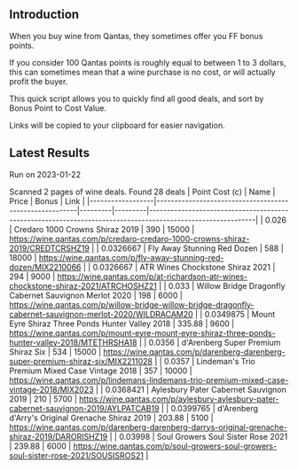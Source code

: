 ## Introduction

When you buy wine from Qantas, they sometimes offer you FF bonus points. 

If you consider 100 Qantas points is roughly equal to between 1 to 3 dollars, this can sometimes mean that a wine purchase is no cost, or will actually profit the buyer.

This quick script allows you to quickly find all good deals, and sort by Bonus Point to Cost Value.

Links will be copied to your clipboard for easier navigation.

## Latest Results

Run on 2023-01-22

Scanned 2 pages of wine deals.
Found 28 deals
|   Point Cost (c) | Name                                                   |   Price |   Bonus | Link                                                                                                       |
|------------------|--------------------------------------------------------|---------|---------|------------------------------------------------------------------------------------------------------------|
|        0.026     | Credaro 1000 Crowns Shiraz 2019                        |  390    |   15000 | https://wine.qantas.com/p/credaro-credaro-1000-crowns-shiraz-2019/CREDTCRSHZ19                             |
|        0.0326667 | Fly Away Stunning Red Dozen                            |  588    |   18000 | https://wine.qantas.com/p/fly-away-stunning-red-dozen/MIX2210066                                           |
|        0.0326667 | ATR Wines Chockstone Shiraz 2021                       |  294    |    9000 | https://wine.qantas.com/p/at-richardson-atr-wines-chockstone-shiraz-2021/ATRCHOSHZ21                       |
|        0.033     | Willow Bridge Dragonfly Cabernet Sauvignon Merlot 2020 |  198    |    6000 | https://wine.qantas.com/p/willow-bridge-willow-bridge-dragonfly-cabernet-sauvignon-merlot-2020/WILDRACAM20 |
|        0.0349875 | Mount Eyre Shiraz Three Ponds Hunter Valley 2018       |  335.88 |    9600 | https://wine.qantas.com/p/mount-eyre-mount-eyre-shiraz-three-ponds-hunter-valley-2018/MTETHRSHA18          |
|        0.0356    | d'Arenberg Super Premium Shiraz Six                    |  534    |   15000 | https://wine.qantas.com/p/darenberg-darenberg-super-premium-shiraz-six/MIX2211028                          |
|        0.0357    | Lindeman's Trio Premium Mixed Case Vintage 2018        |  357    |   10000 | https://wine.qantas.com/p/lindemans-lindemans-trio-premium-mixed-case-vintage-2018/MIX2023                 |
|        0.0368421 | Aylesbury Pater Cabernet Sauvignon 2019                |  210    |    5700 | https://wine.qantas.com/p/aylesbury-aylesbury-pater-cabernet-sauvignon-2019/AYLPATCAB19                    |
|        0.0399765 | d'Arenberg d'Arry's Original Grenache Shiraz 2019      |  203.88 |    5100 | https://wine.qantas.com/p/darenberg-darenberg-darrys-original-grenache-shiraz-2019/DARORISHZ19             |
|        0.03998   | Soul Growers Soul Sister Rose 2021                     |  239.88 |    6000 | https://wine.qantas.com/p/soul-growers-soul-growers-soul-sister-rose-2021/SOUSISROS21                      |


